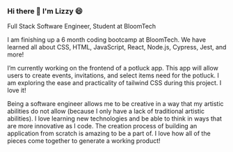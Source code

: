 ### Hi there 👋 I'm Lizzy 😄

Full Stack Software Engineer, Student at BloomTech

I am finishing up a 6 month coding bootcamp at BloomTech. We have learned all about CSS, HTML, JavaScript, React, Node.js, Cypress, Jest, and more!

I’m currently working on the frontend of a potluck app. This app will allow users to create events, invitations, and select items need for the potluck. I am exploring the ease and practicality of tailwind CSS during this project. I love it! 

Being a software engineer allows me to be creative in a way that my artistic abilities do not allow (because I only have a lack of traditional artistic abilities). I love learning new technologies and be able to think in ways that are more innovative as I code. The creation process of building an application from scratch is amazing to be a part of. I love how all of the pieces come together to generate a working product!

<!--
**lizzythomson/lizzythomson** is a ✨ _special_ ✨ repository because its `README.md` (this file) appears on your GitHub profile.
-->
